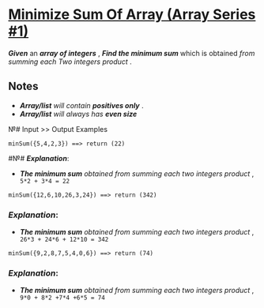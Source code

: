 # [Minimize Sum Of Array (Array Series #1)](https://www.codewars.com/kata/minimize-sum-of-array-array-series-number-1 "https://www.codewars.com/kata/5a523566b3bfa84c2e00010b")

**_Given_** an **_array of integers_** , **_Find the minimum sum_** which is obtained *from summing each Two integers product* .

## Notes 

* **_Array/list_** *will contain* **_positives only_** . 
* **_Array/list_** *will always has* **_even size_**

№# Input >> Output Examples

```
minSum({5,4,2,3}) ==> return (22) 
```

#№# **_Explanation_**:

* **_The minimum sum_** *obtained from summing each two integers product* ,  ` 5*2 + 3*4 = 22`

```
minSum({12,6,10,26,3,24}) ==> return (342)
```

### **_Explanation_**:

* **_The minimum sum_** *obtained from summing each two integers product* ,  ` 26*3 + 24*6 + 12*10 = 342`

```
minSum({9,2,8,7,5,4,0,6}) ==> return (74)
```

### **_Explanation_**:

* **_The minimum sum_** *obtained from summing each two integers product* ,  ` 9*0 + 8*2 +7*4 +6*5 = 74`
